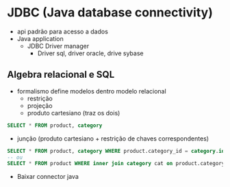 # JDBC (Java database connectivity) 
- api padrão para acesso a dados
- Java application
  - JDBC Driver manager
    - Driver sql, driver oracle, drive sybase

## Algebra relacional e SQL
- formalismo define modelos dentro modelo relacional
  - restrição
  - projeção
  - produto cartesiano (traz os dois)
```sql
SELECT * FROM product, category
```
  - junção (produto cartesiano + restrição de chaves correspondentes)
```sql
SELECT * FROM product, category WHERE product.category_id = category.id
-- ou
SELECT * FROM product WHERE inner join category cat on product.category_id = cat.id
```

- Baixar connector java